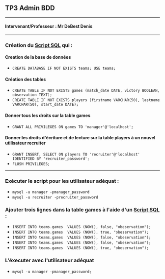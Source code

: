 ## TP3 Admin BDD
---
#### Intervenant/Professeur : Mr DeBest Denis
---
### Création du [Script SQL](script.sql) qui :
#### Creation de la base de données
- `CREATE DATABASE IF NOT EXISTS teams; USE teams;`
#### Création des tables
- `CREATE TABLE IF NOT EXISTS games (match_date DATE, victory BOOLEAN, observation TEXT);`
- `CREATE TABLE IF NOT EXISTS players (firstname VARCHAR(50), lastname VARCHAR(50), start_date DATE);`
#### Donner tous les droits sur la table games
- `GRANT ALL PRIVILEGES ON games TO 'manager'@'localhost';`
#### Donner les droits d'écriture et de lecture sur la table players à un nouvel utilisateur recruiter
- `GRANT INSERT, SELECT ON players TO 'recruiter'@'localhost' IDENTIFIED BY 'recruiter_password';`
- `FLUSH PRIVILEGES;`
---
### Exécuter le script pour les utilisateur adéquat :
- `mysql -u manager -pmanager_password`
- `mysql -u recruiter -precruiter_password`

### Ajouter trois lignes dans la table games à l'aide d'un [Script SQL](insert.sql) :
- `INSERT INTO teams.games  VALUES (NOW(), false, "obeservation");`
- `INSERT INTO teams.games  VALUES (NOW(), true, "obeservation");`
- `INSERT INTO teams.games  VALUES (NOW(), false, "obeservation");`
- `INSERT INTO teams.games  VALUES (NOW(), false, "obeservation");`
- `INSERT INTO teams.games  VALUES (NOW(), true, "obeservation");`
### L'éxecuter avec l'utilisateur adéquat 
- `mysql -u manager -pmanager_password;`

